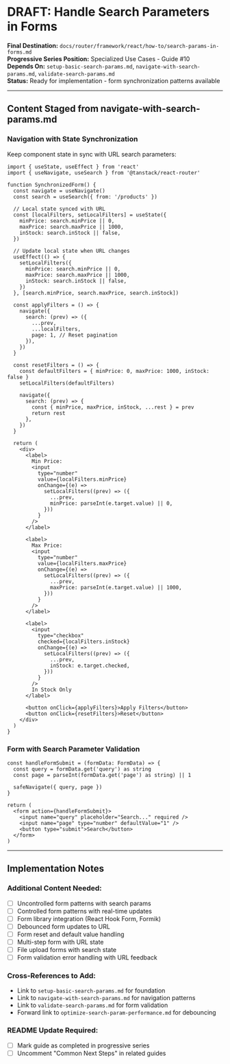 # DRAFT: Handle Search Parameters in Forms

**Final Destination:** `docs/router/framework/react/how-to/search-params-in-forms.md`  
**Progressive Series Position:** Specialized Use Cases - Guide #10  
**Depends On:** `setup-basic-search-params.md`, `navigate-with-search-params.md`, `validate-search-params.md`  
**Status:** Ready for implementation - form synchronization patterns available

---

## Content Staged from navigate-with-search-params.md

### Navigation with State Synchronization

Keep component state in sync with URL search parameters:

```tsx
import { useState, useEffect } from 'react'
import { useNavigate, useSearch } from '@tanstack/react-router'

function SynchronizedForm() {
  const navigate = useNavigate()
  const search = useSearch({ from: '/products' })

  // Local state synced with URL
  const [localFilters, setLocalFilters] = useState({
    minPrice: search.minPrice || 0,
    maxPrice: search.maxPrice || 1000,
    inStock: search.inStock || false,
  })

  // Update local state when URL changes
  useEffect(() => {
    setLocalFilters({
      minPrice: search.minPrice || 0,
      maxPrice: search.maxPrice || 1000,
      inStock: search.inStock || false,
    })
  }, [search.minPrice, search.maxPrice, search.inStock])

  const applyFilters = () => {
    navigate({
      search: (prev) => ({
        ...prev,
        ...localFilters,
        page: 1, // Reset pagination
      }),
    })
  }

  const resetFilters = () => {
    const defaultFilters = { minPrice: 0, maxPrice: 1000, inStock: false }
    setLocalFilters(defaultFilters)

    navigate({
      search: (prev) => {
        const { minPrice, maxPrice, inStock, ...rest } = prev
        return rest
      },
    })
  }

  return (
    <div>
      <label>
        Min Price:
        <input
          type="number"
          value={localFilters.minPrice}
          onChange={(e) =>
            setLocalFilters((prev) => ({
              ...prev,
              minPrice: parseInt(e.target.value) || 0,
            }))
          }
        />
      </label>

      <label>
        Max Price:
        <input
          type="number"
          value={localFilters.maxPrice}
          onChange={(e) =>
            setLocalFilters((prev) => ({
              ...prev,
              maxPrice: parseInt(e.target.value) || 1000,
            }))
          }
        />
      </label>

      <label>
        <input
          type="checkbox"
          checked={localFilters.inStock}
          onChange={(e) =>
            setLocalFilters((prev) => ({
              ...prev,
              inStock: e.target.checked,
            }))
          }
        />
        In Stock Only
      </label>

      <button onClick={applyFilters}>Apply Filters</button>
      <button onClick={resetFilters}>Reset</button>
    </div>
  )
}
```

### Form with Search Parameter Validation

```tsx
const handleFormSubmit = (formData: FormData) => {
  const query = formData.get('query') as string
  const page = parseInt(formData.get('page') as string) || 1

  safeNavigate({ query, page })
}

return (
  <form action={handleFormSubmit}>
    <input name="query" placeholder="Search..." required />
    <input name="page" type="number" defaultValue="1" />
    <button type="submit">Search</button>
  </form>
)
```

---

## Implementation Notes

### Additional Content Needed:

- [ ] Uncontrolled form patterns with search params
- [ ] Controlled form patterns with real-time updates
- [ ] Form library integration (React Hook Form, Formik)
- [ ] Debounced form updates to URL
- [ ] Form reset and default value handling
- [ ] Multi-step form with URL state
- [ ] File upload forms with search state
- [ ] Form validation error handling with URL feedback

### Cross-References to Add:

- Link to `setup-basic-search-params.md` for foundation
- Link to `navigate-with-search-params.md` for navigation patterns
- Link to `validate-search-params.md` for form validation
- Forward link to `optimize-search-param-performance.md` for debouncing

### README Update Required:

- [ ] Mark guide as completed in progressive series
- [ ] Uncomment "Common Next Steps" in related guides
